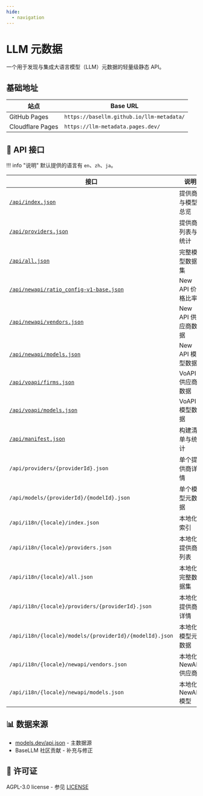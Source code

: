 ```yaml
---
hide:
  - navigation
---
```


# LLM 元数据

一个用于发现与集成大语言模型（LLM）元数据的轻量级静态 API。

## 基础地址

| 站点             | Base URL                                  |
| ---------------- | ----------------------------------------- |
| GitHub Pages     | `https://basellm.github.io/llm-metadata/` |
| Cloudflare Pages | `https://llm-metadata.pages.dev/`         |

## 📡 API 接口

!!! info "说明"
    默认提供的语言有 `en`、`zh`、`ja`。

| 接口                                                                               | 说明                 | 示例                                            |
| ---------------------------------------------------------------------------------- | -------------------- | ----------------------------------------------- |
| [`/api/index.json`](../api/index.json)                                             | 提供商与模型总览     | 获取所有提供商与模型的基础信息                  |
| [`/api/providers.json`](../api/providers.json)                                     | 提供商列表与统计     | 获取提供商列表以及模型数量统计                  |
| [`/api/all.json`](../api/all.json)                                                 | 完整模型数据集       | 获取所有模型的详细信息                          |
| [`/api/newapi/ratio_config-v1-base.json`](../api/newapi/ratio_config-v1-base.json) | New API 价格比率     | New API 系统用于价格计算的比率配置              |
| [`/api/newapi/vendors.json`](../api/newapi/vendors.json)                           | New API 供应商数据   | 适配 New API 系统的供应商数据行                 |
| [`/api/newapi/models.json`](../api/newapi/models.json)                             | New API 模型数据     | 适配 New API 系统的模型数据行                   |
| [`/api/voapi/firms.json`](../api/voapi/firms.json)                                 | VoAPI 供应商数据     | 适配 VoAPI 系统的供应商数据行                   |
| [`/api/voapi/models.json`](../api/voapi/models.json)                               | VoAPI 模型数据       | 适配 VoAPI 系统的模型数据行                     |
| [`/api/manifest.json`](../api/manifest.json)                                       | 构建清单与统计       | 构建信息与数据统计                              |
| `/api/providers/{providerId}.json`                                                 | 单个提供商详情       | 示例：`/api/providers/openai.json`              |
| `/api/models/{providerId}/{modelId}.json`                                          | 单个模型元数据       | 示例：`/api/models/openai/gpt-4.json`           |
| `/api/i18n/{locale}/index.json`                                                    | 本地化索引           | 示例：`../api/i18n/zh/index.json`               |
| `/api/i18n/{locale}/providers.json`                                                | 本地化提供商列表     | 示例：`../api/i18n/ja/providers.json`           |
| `/api/i18n/{locale}/all.json`                                                      | 本地化完整数据集     | 示例：`../api/i18n/zh/all.json`                 |
| `/api/i18n/{locale}/providers/{providerId}.json`                                   | 本地化提供商详情     | 示例：`../api/i18n/zh/providers/openai.json`    |
| `/api/i18n/{locale}/models/{providerId}/{modelId}.json`                            | 本地化模型元数据     | 示例：`../api/i18n/ja/models/openai/gpt-4.json` |
| `/api/i18n/{locale}/newapi/vendors.json`                                           | 本地化 NewAPI 供应商 | 示例：`../api/i18n/zh/newapi/vendors.json`      |
| `/api/i18n/{locale}/newapi/models.json`                                            | 本地化 NewAPI 模型   | 示例：`../api/i18n/ja/newapi/models.json`       |

## 📊 数据来源

- [models.dev/api.json](https://models.dev/api.json) - 主数据源
- BaseLLM 社区贡献 - 补充与修正

## 📄 许可证

AGPL-3.0 license - 参见 [LICENSE](https://github.com/basellm/llm-metadata/blob/main/LICENSE)
